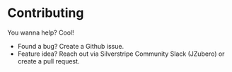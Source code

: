 # Contributing

You wanna help? Cool!

- Found a bug? Create a Github issue.
- Feature idea? Reach out via Silverstripe Community Slack (JZubero) or create a pull request.
